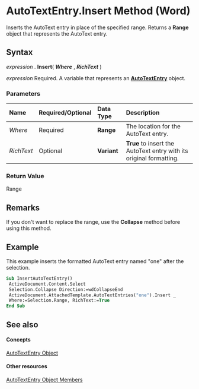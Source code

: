 
# AutoTextEntry.Insert Method (Word)

Inserts the AutoText entry in place of the specified range. Returns a  **Range** object that represents the AutoText entry.


## Syntax

 _expression_ . **Insert**( **_Where_** , **_RichText_** )

 _expression_ Required. A variable that represents an **[AutoTextEntry](37a2cf05-ae07-d411-9bd8-ab4726b303a9.md)** object.


### Parameters



|**Name**|**Required/Optional**|**Data Type**|**Description**|
|:-----|:-----|:-----|:-----|
| _Where_|Required| **Range**|The location for the AutoText entry.|
| _RichText_|Optional| **Variant**| **True** to insert the AutoText entry with its original formatting.|

### Return Value

Range


## Remarks

If you don't want to replace the range, use the  **Collapse** method before using this method.


## Example

This example inserts the formatted AutoText entry named "one" after the selection.


```vb
Sub InsertAutoTextEntry() 
 ActiveDocument.Content.Select 
 Selection.Collapse Direction:=wdCollapseEnd 
 ActiveDocument.AttachedTemplate.AutoTextEntries("one").Insert _ 
 Where:=Selection.Range, RichText:=True 
End Sub
```


## See also


#### Concepts


[AutoTextEntry Object](37a2cf05-ae07-d411-9bd8-ab4726b303a9.md)
#### Other resources


[AutoTextEntry Object Members](9bf55b7b-40e6-20be-8853-b157a21d1139.md)
